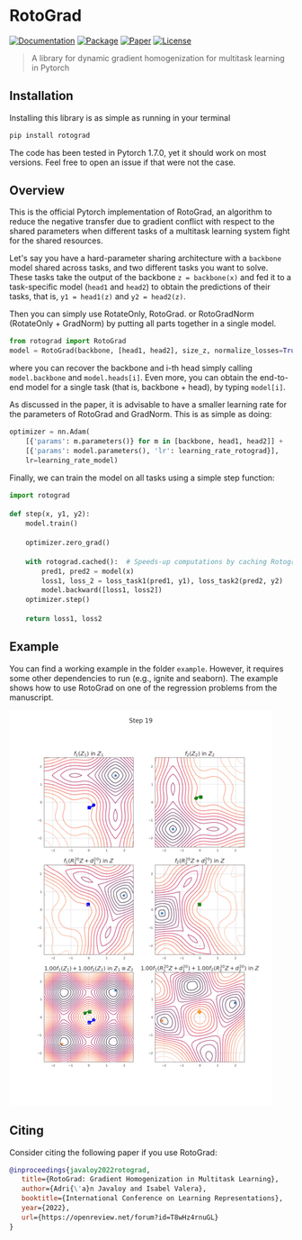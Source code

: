 # RotoGrad


[![Documentation](https://img.shields.io/badge/docs-stable-informational.svg)](https://rotograd.readthedocs.io/en/stable/index.html)
[![Package](https://img.shields.io/badge/pypi-rotograd-informational.svg)](https://pypi.org/project/rotograd/)
[![Paper](http://img.shields.io/badge/paper-arxiv.2103.02631-9cf.svg)](https://arxiv.org/abs/2103.02631)
[![License](https://img.shields.io/badge/license-MIT-yellow.svg)](https://github.com/adrianjav/rotograd/blob/main/LICENSE)

> A library for dynamic gradient homogenization for multitask learning in Pytorch

## Installation

Installing this library is as simple as running in your terminal
```bash
pip install rotograd
```

The code has been tested in Pytorch 1.7.0, yet it should work on most versions. Feel free to open an issue
if that were not the case.

## Overview

This is the official Pytorch implementation of RotoGrad, an algorithm to reduce the negative transfer due 
to gradient conflict with respect to the shared parameters when different tasks of a multitask learning
system fight for the shared resources.

Let's say you have a hard-parameter sharing architecture with a `backbone` model shared across tasks, and 
two different tasks you want to solve. These tasks take the output of the backbone `z = backbone(x)` and fed
it to a task-specific model (`head1` and `head2`) to obtain the predictions of their tasks, that is,
`y1 = head1(z)` and `y2 = head2(z)`.

Then you can simply use RotateOnly, RotoGrad. or RotoGradNorm (RotateOnly + GradNorm) by putting all parts together in a single model.

```python
from rotograd import RotoGrad
model = RotoGrad(backbone, [head1, head2], size_z, normalize_losses=True)
```

where you can recover the backbone and i-th head simply calling `model.backbone` and `model.heads[i]`. Even
more, you can obtain the end-to-end model for a single task (that is, backbone + head), by typing `model[i]`.

As discussed in the paper, it is advisable to have a smaller learning rate for the parameters of RotoGrad
and GradNorm. This is as simple as doing:

```python
optimizer = nn.Adam(
    [{'params': m.parameters()} for m in [backbone, head1, head2]] +
    [{'params': model.parameters(), 'lr': learning_rate_rotograd}],
    lr=learning_rate_model)
```

Finally, we can train the model on all tasks using a simple step function:
```python
import rotograd

def step(x, y1, y2):
    model.train()
    
    optimizer.zero_grad()

    with rotograd.cached():  # Speeds-up computations by caching Rotograd's parameters
        pred1, pred2 = model(x)
        loss1, loss_2 = loss_task1(pred1, y1), loss_task2(pred2, y2)
        model.backward([loss1, loss2])
    optimizer.step()
    
    return loss1, loss2
```

## Example

You can find a working example in the folder `example`. However, it requires some other dependencies to run (e.g., 
ignite and seaborn). The example shows how to use RotoGrad on one of the regression problems from the manuscript.

![image](_assets/toy.gif)

## Citing

Consider citing the following paper if you use RotoGrad:

```bibtex
@inproceedings{javaloy2022rotograd,
   title={RotoGrad: Gradient Homogenization in Multitask Learning},
   author={Adri{\'a}n Javaloy and Isabel Valera},
   booktitle={International Conference on Learning Representations},
   year={2022},
   url={https://openreview.net/forum?id=T8wHz4rnuGL}
}
```
